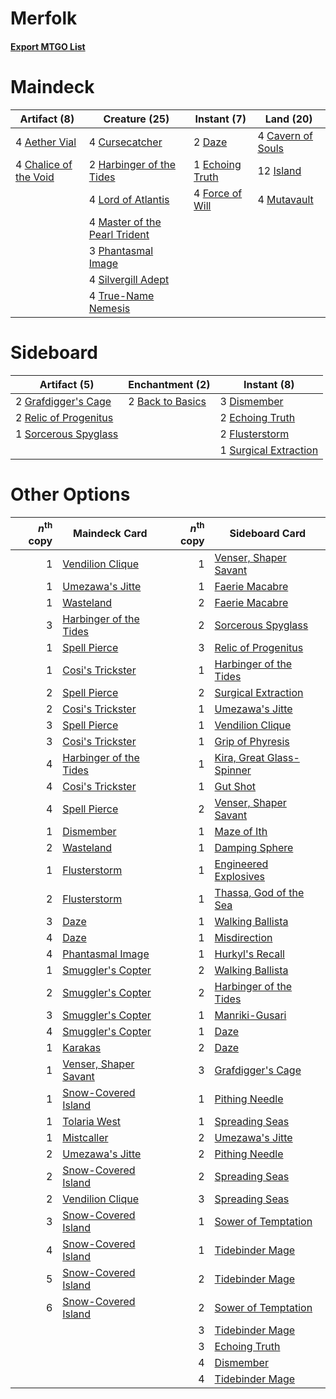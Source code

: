 # Merfolk

#### [Export MTGO List](../collection/Merfolk/Merfolk.txt)
# Maindeck

|                                          Artifact (8)                                          |                                             Creature (25)                                              |                                       Instant (7)                                        |                                         Land (20)                                          |
|------------------------------------------------------------------------------------------------|--------------------------------------------------------------------------------------------------------|------------------------------------------------------------------------------------------|--------------------------------------------------------------------------------------------|
|4 [Aether Vial](http://gatherer.wizards.com/Pages/Card/Details.aspx?multiverseid=370514)        |4 [Cursecatcher](http://gatherer.wizards.com/Pages/Card/Details.aspx?multiverseid=442042)               |2 [Daze](http://gatherer.wizards.com/Pages/Card/Details.aspx?multiverseid=413586)         |4 [Cavern of Souls](http://gatherer.wizards.com/Pages/Card/Details.aspx?multiverseid=426057)|
|4 [Chalice of the Void](http://gatherer.wizards.com/Pages/Card/Details.aspx?multiverseid=370411)|2 [Harbinger of the Tides](http://gatherer.wizards.com/Pages/Card/Details.aspx?multiverseid=438447)     |1 [Echoing Truth](http://gatherer.wizards.com/Pages/Card/Details.aspx?multiverseid=370394)|12 [Island](http://gatherer.wizards.com/Pages/Card/Details.aspx?multiverseid=439602)        |
|                                                                                                |4 [Lord of Atlantis](http://gatherer.wizards.com/Pages/Card/Details.aspx?multiverseid=106642)           |4 [Force of Will](http://gatherer.wizards.com/Pages/Card/Details.aspx?multiverseid=382943)|4 [Mutavault](http://gatherer.wizards.com/Pages/Card/Details.aspx?multiverseid=152724)      |
|                                                                                                |4 [Master of the Pearl Trident](http://gatherer.wizards.com/Pages/Card/Details.aspx?multiverseid=438449)|                                                                                          |                                                                                            |
|                                                                                                |3 [Phantasmal Image](http://gatherer.wizards.com/Pages/Card/Details.aspx?multiverseid=425871)           |                                                                                          |                                                                                            |
|                                                                                                |4 [Silvergill Adept](http://gatherer.wizards.com/Pages/Card/Details.aspx?multiverseid=439710)           |                                                                                          |                                                                                            |
|                                                                                                |4 [True-Name Nemesis](http://gatherer.wizards.com/Pages/Card/Details.aspx?multiverseid=376562)          |                                                                                          |                                                                                            |


# Sideboard

|                                          Artifact (5)                                          |                                     Enchantment (2)                                     |                                          Instant (8)                                           |
|------------------------------------------------------------------------------------------------|-----------------------------------------------------------------------------------------|------------------------------------------------------------------------------------------------|
|2 [Grafdigger's Cage](http://gatherer.wizards.com/Pages/Card/Details.aspx?multiverseid=426046)  |2 [Back to Basics](http://gatherer.wizards.com/Pages/Card/Details.aspx?multiverseid=5711)|3 [Dismember](http://gatherer.wizards.com/Pages/Card/Details.aspx?multiverseid=397830)          |
|2 [Relic of Progenitus](http://gatherer.wizards.com/Pages/Card/Details.aspx?multiverseid=205326)|                                                                                         |2 [Echoing Truth](http://gatherer.wizards.com/Pages/Card/Details.aspx?multiverseid=370394)      |
|1 [Sorcerous Spyglass](http://gatherer.wizards.com/Pages/Card/Details.aspx?multiverseid=435407) |                                                                                         |2 [Flusterstorm](http://gatherer.wizards.com/Pages/Card/Details.aspx?multiverseid=382942)       |
|                                                                                                |                                                                                         |1 [Surgical Extraction](http://gatherer.wizards.com/Pages/Card/Details.aspx?multiverseid=397706)|


# Other Options

|*n*<sup>th</sup> copy|                                          Maindeck Card                                          |*n*<sup>th</sup> copy|                                           Sideboard Card                                           |
|--------------------:|-------------------------------------------------------------------------------------------------|--------------------:|----------------------------------------------------------------------------------------------------|
|                    1|[Vendilion Clique](http://gatherer.wizards.com/Pages/Card/Details.aspx?multiverseid=370390)      |                    1|[Venser, Shaper Savant](http://gatherer.wizards.com/Pages/Card/Details.aspx?multiverseid=425880)    |
|                    1|[Umezawa's Jitte](http://gatherer.wizards.com/Pages/Card/Details.aspx?multiverseid=416756)       |                    1|[Faerie Macabre](http://gatherer.wizards.com/Pages/Card/Details.aspx?multiverseid=370410)           |
|                    1|[Wasteland](http://gatherer.wizards.com/Pages/Card/Details.aspx?multiverseid=413790)             |                    2|[Faerie Macabre](http://gatherer.wizards.com/Pages/Card/Details.aspx?multiverseid=370410)           |
|                    3|[Harbinger of the Tides](http://gatherer.wizards.com/Pages/Card/Details.aspx?multiverseid=438447)|                    2|[Sorcerous Spyglass](http://gatherer.wizards.com/Pages/Card/Details.aspx?multiverseid=435407)       |
|                    1|[Spell Pierce](http://gatherer.wizards.com/Pages/Card/Details.aspx?multiverseid=425876)          |                    3|[Relic of Progenitus](http://gatherer.wizards.com/Pages/Card/Details.aspx?multiverseid=205326)      |
|                    1|[Cosi's Trickster](http://gatherer.wizards.com/Pages/Card/Details.aspx?multiverseid=186322)      |                    1|[Harbinger of the Tides](http://gatherer.wizards.com/Pages/Card/Details.aspx?multiverseid=438447)   |
|                    2|[Spell Pierce](http://gatherer.wizards.com/Pages/Card/Details.aspx?multiverseid=425876)          |                    2|[Surgical Extraction](http://gatherer.wizards.com/Pages/Card/Details.aspx?multiverseid=397706)      |
|                    2|[Cosi's Trickster](http://gatherer.wizards.com/Pages/Card/Details.aspx?multiverseid=186322)      |                    1|[Umezawa's Jitte](http://gatherer.wizards.com/Pages/Card/Details.aspx?multiverseid=416756)          |
|                    3|[Spell Pierce](http://gatherer.wizards.com/Pages/Card/Details.aspx?multiverseid=425876)          |                    1|[Vendilion Clique](http://gatherer.wizards.com/Pages/Card/Details.aspx?multiverseid=370390)         |
|                    3|[Cosi's Trickster](http://gatherer.wizards.com/Pages/Card/Details.aspx?multiverseid=186322)      |                    1|[Grip of Phyresis](http://gatherer.wizards.com/Pages/Card/Details.aspx?multiverseid=446779)         |
|                    4|[Harbinger of the Tides](http://gatherer.wizards.com/Pages/Card/Details.aspx?multiverseid=438447)|                    1|[Kira, Great Glass-Spinner](http://gatherer.wizards.com/Pages/Card/Details.aspx?multiverseid=370349)|
|                    4|[Cosi's Trickster](http://gatherer.wizards.com/Pages/Card/Details.aspx?multiverseid=186322)      |                    1|[Gut Shot](http://gatherer.wizards.com/Pages/Card/Details.aspx?multiverseid=397673)                 |
|                    4|[Spell Pierce](http://gatherer.wizards.com/Pages/Card/Details.aspx?multiverseid=425876)          |                    2|[Venser, Shaper Savant](http://gatherer.wizards.com/Pages/Card/Details.aspx?multiverseid=425880)    |
|                    1|[Dismember](http://gatherer.wizards.com/Pages/Card/Details.aspx?multiverseid=397830)             |                    1|[Maze of Ith](http://gatherer.wizards.com/Pages/Card/Details.aspx?multiverseid=201263)              |
|                    2|[Wasteland](http://gatherer.wizards.com/Pages/Card/Details.aspx?multiverseid=413790)             |                    1|[Damping Sphere](http://gatherer.wizards.com/Pages/Card/Details.aspx?multiverseid=443101)           |
|                    1|[Flusterstorm](http://gatherer.wizards.com/Pages/Card/Details.aspx?multiverseid=382942)          |                    1|[Engineered Explosives](http://gatherer.wizards.com/Pages/Card/Details.aspx?multiverseid=370549)    |
|                    2|[Flusterstorm](http://gatherer.wizards.com/Pages/Card/Details.aspx?multiverseid=382942)          |                    1|[Thassa, God of the Sea](http://gatherer.wizards.com/Pages/Card/Details.aspx?multiverseid=373535)   |
|                    3|[Daze](http://gatherer.wizards.com/Pages/Card/Details.aspx?multiverseid=413586)                  |                    1|[Walking Ballista](http://gatherer.wizards.com/Pages/Card/Details.aspx?multiverseid=423848)         |
|                    4|[Daze](http://gatherer.wizards.com/Pages/Card/Details.aspx?multiverseid=413586)                  |                    1|[Misdirection](http://gatherer.wizards.com/Pages/Card/Details.aspx?multiverseid=438455)             |
|                    4|[Phantasmal Image](http://gatherer.wizards.com/Pages/Card/Details.aspx?multiverseid=425871)      |                    1|[Hurkyl's Recall](http://gatherer.wizards.com/Pages/Card/Details.aspx?multiverseid=397868)          |
|                    1|[Smuggler's Copter](http://gatherer.wizards.com/Pages/Card/Details.aspx?multiverseid=417808)     |                    2|[Walking Ballista](http://gatherer.wizards.com/Pages/Card/Details.aspx?multiverseid=423848)         |
|                    2|[Smuggler's Copter](http://gatherer.wizards.com/Pages/Card/Details.aspx?multiverseid=417808)     |                    2|[Harbinger of the Tides](http://gatherer.wizards.com/Pages/Card/Details.aspx?multiverseid=438447)   |
|                    3|[Smuggler's Copter](http://gatherer.wizards.com/Pages/Card/Details.aspx?multiverseid=417808)     |                    1|[Manriki-Gusari](http://gatherer.wizards.com/Pages/Card/Details.aspx?multiverseid=74158)            |
|                    4|[Smuggler's Copter](http://gatherer.wizards.com/Pages/Card/Details.aspx?multiverseid=417808)     |                    1|[Daze](http://gatherer.wizards.com/Pages/Card/Details.aspx?multiverseid=413586)                     |
|                    1|[Karakas](http://gatherer.wizards.com/Pages/Card/Details.aspx?multiverseid=201198)               |                    2|[Daze](http://gatherer.wizards.com/Pages/Card/Details.aspx?multiverseid=413586)                     |
|                    1|[Venser, Shaper Savant](http://gatherer.wizards.com/Pages/Card/Details.aspx?multiverseid=425880) |                    3|[Grafdigger's Cage](http://gatherer.wizards.com/Pages/Card/Details.aspx?multiverseid=426046)        |
|                    1|[Snow-Covered Island](http://gatherer.wizards.com/Pages/Card/Details.aspx?multiverseid=184813)   |                    1|[Pithing Needle](http://gatherer.wizards.com/Pages/Card/Details.aspx?multiverseid=425815)           |
|                    1|[Tolaria West](http://gatherer.wizards.com/Pages/Card/Details.aspx?multiverseid=416755)          |                    1|[Spreading Seas](http://gatherer.wizards.com/Pages/Card/Details.aspx?multiverseid=190405)           |
|                    1|[Mistcaller](http://gatherer.wizards.com/Pages/Card/Details.aspx?multiverseid=447198)            |                    2|[Umezawa's Jitte](http://gatherer.wizards.com/Pages/Card/Details.aspx?multiverseid=416756)          |
|                    2|[Umezawa's Jitte](http://gatherer.wizards.com/Pages/Card/Details.aspx?multiverseid=416756)       |                    2|[Pithing Needle](http://gatherer.wizards.com/Pages/Card/Details.aspx?multiverseid=425815)           |
|                    2|[Snow-Covered Island](http://gatherer.wizards.com/Pages/Card/Details.aspx?multiverseid=184813)   |                    2|[Spreading Seas](http://gatherer.wizards.com/Pages/Card/Details.aspx?multiverseid=190405)           |
|                    2|[Vendilion Clique](http://gatherer.wizards.com/Pages/Card/Details.aspx?multiverseid=370390)      |                    3|[Spreading Seas](http://gatherer.wizards.com/Pages/Card/Details.aspx?multiverseid=190405)           |
|                    3|[Snow-Covered Island](http://gatherer.wizards.com/Pages/Card/Details.aspx?multiverseid=184813)   |                    1|[Sower of Temptation](http://gatherer.wizards.com/Pages/Card/Details.aspx?multiverseid=140165)      |
|                    4|[Snow-Covered Island](http://gatherer.wizards.com/Pages/Card/Details.aspx?multiverseid=184813)   |                    1|[Tidebinder Mage](http://gatherer.wizards.com/Pages/Card/Details.aspx?multiverseid=438462)          |
|                    5|[Snow-Covered Island](http://gatherer.wizards.com/Pages/Card/Details.aspx?multiverseid=184813)   |                    2|[Tidebinder Mage](http://gatherer.wizards.com/Pages/Card/Details.aspx?multiverseid=438462)          |
|                    6|[Snow-Covered Island](http://gatherer.wizards.com/Pages/Card/Details.aspx?multiverseid=184813)   |                    2|[Sower of Temptation](http://gatherer.wizards.com/Pages/Card/Details.aspx?multiverseid=140165)      |
|                     |                                                                                                 |                    3|[Tidebinder Mage](http://gatherer.wizards.com/Pages/Card/Details.aspx?multiverseid=438462)          |
|                     |                                                                                                 |                    3|[Echoing Truth](http://gatherer.wizards.com/Pages/Card/Details.aspx?multiverseid=370394)            |
|                     |                                                                                                 |                    4|[Dismember](http://gatherer.wizards.com/Pages/Card/Details.aspx?multiverseid=397830)                |
|                     |                                                                                                 |                    4|[Tidebinder Mage](http://gatherer.wizards.com/Pages/Card/Details.aspx?multiverseid=438462)          |

